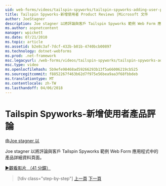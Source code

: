 ```yaml
---
uid: web-forms/videos/tailspin-spyworks/tailspin-spyworks-adding-user-product-reviews
title: Tailspin Spyworks-新增使用者 Product Reviews |Microsoft 文件
author: JoeStagner
description: Joe stagner 以將評論與客戶 Tailspin Spyworks 範例 Web Form 應用程式中的產品詳細資料頁面。
ms.author: aspnetcontent
manager: wpickett
ms.date: 07/21/2010
ms.topic: article
ms.assetid: b2e8c3af-7dcf-432b-b01b-4740bcb00897
ms.technology: dotnet-webforms
ms.prod: .net-framework
msc.legacyurl: /web-forms/videos/tailspin-spyworks/tailspin-spyworks-adding-user-product-reviews
msc.type: video
ms.openlocfilehash: 5b9efe98468ad59266293b13f5a66006219cb525
ms.sourcegitcommit: f8852267f463b62d7f975e56bea9aa3f68fbbdeb
ms.translationtype: MT
ms.contentlocale: zh-TW
ms.lasthandoff: 04/06/2018
---
```

<a name="tailspin-spyworks---adding-user-product-reviews"></a>Tailspin Spyworks-新增使用者產品評論
====================
由[Joe stagner 以](https://github.com/JoeStagner)

Joe stagner 以將評論與客戶 Tailspin Spyworks 範例 Web Form 應用程式中的產品詳細資料頁面。

[&#9654;觀看影片 （41 分鐘）](https://channel9.msdn.com/Blogs/ASP-NET-Site-Videos/tailspin-spyworks-adding-user-product-reviews)

> [!div class="step-by-step"]
> [上一頁](tailspin-spyworks-final-check-out.md)
> [下一頁](tailspin-spyworks-displaying-user-reviews.md)
